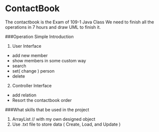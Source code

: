 # ContactBook
The contactbook is the Exam of 109-1 Java Class
We need to finish all the operations in 7 hours and draw UML to finish it.


###Operation Simple Introduction
1. User Interface
- add new member
- show members in some custom way
- search
- set( change ) person
- delete
2. Controller Interface
- add relation
- Resort the contactbook order

###What skills that be used in the project
1. ArrayList<Person> // with my own designed object <Person>
2. Use .txt file to store data ( Create, Load, and Update )
